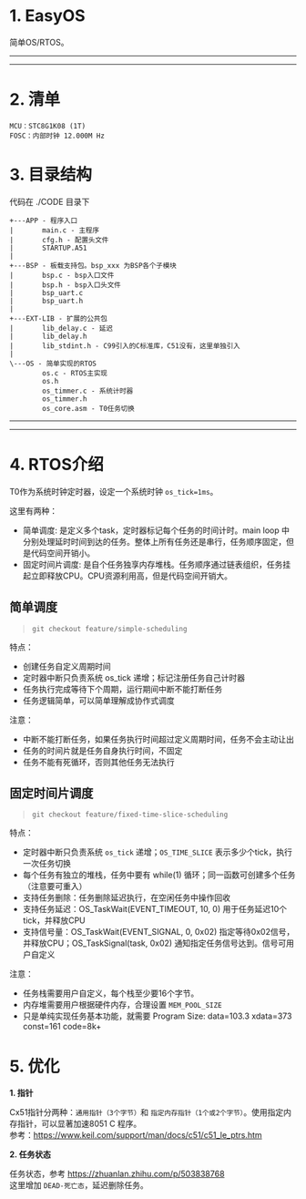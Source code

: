 # 1. EasyOS

简单OS/RTOS。

---
---

# 2. 清单

```
MCU：STC8G1K08 (1T)
FOSC：内部时钟 12.000M Hz 
```

# 3. 目录结构

代码在 ./CODE 目录下
```
+---APP - 程序入口
|       main.c - 主程序
|       cfg.h - 配置头文件
|       STARTUP.A51
|
+---BSP - 板载支持包。bsp_xxx 为BSP各个子模块
|       bsp.c - bsp入口文件
|       bsp.h - bsp入口头文件
|       bsp_uart.c
|       bsp_uart.h
|
+---EXT-LIB - 扩展的公共包
|       lib_delay.c - 延迟
|       lib_delay.h
|       lib_stdint.h - C99引入的C标准库，C51没有，这里单独引入
|
\---OS - 简单实现的RTOS
        os.c - RTOS主实现
        os.h
        os_timmer.c - 系统计时器
        os_timmer.h
        os_core.asm - T0任务切换
```

---
---

# 4. RTOS介绍

T0作为系统时钟定时器，设定一个系统时钟 `os_tick=1ms`。

这里有两种：
+ 简单调度: 是定义多个task，定时器标记每个任务的时间计时。main loop 中分别处理延时时间到达的任务。整体上所有任务还是串行，任务顺序固定，但是代码空间开销小。
+ 固定时间片调度: 是自个任务独享内存堆栈。任务顺序通过链表组织，任务挂起立即释放CPU。CPU资源利用高，但是代码空间开销大。


## 简单调度

> `git checkout feature/simple-scheduling`

特点：
+ 创建任务自定义周期时间
+ 定时器中断只负责系统 os_tick 递增；标记注册任务自己计时器
+ 任务执行完成等待下个周期，运行期间中断不能打断任务
+ 任务逻辑简单，可以简单理解成协作式调度

注意：
+ 中断不能打断任务，如果任务执行时间超过定义周期时间，任务不会主动让出
+ 任务的时间片就是任务自身执行时间，不固定
+ 任务不能有死循环，否则其他任务无法执行

## 固定时间片调度

> `git checkout feature/fixed-time-slice-scheduling`

特点：
+ 定时器中断只负责系统 `os_tick` 递增；`OS_TIME_SLICE` 表示多少个tick，执行一次任务切换
+ 每个任务有独立的堆栈，任务中要有 while(1) 循环；同一函数可创建多个任务（注意要可重入）
+ 支持任务删除：任务删除延迟执行，在空闲任务中操作回收
+ 支持任务延迟：OS_TaskWait(EVENT_TIMEOUT, 10, 0) 用于任务延迟10个tick，并释放CPU
+ 支持信号量：OS_TaskWait(EVENT_SIGNAL, 0, 0x02) 指定等待0x02信号，并释放CPU；OS_TaskSignal(task, 0x02) 通知指定任务信号达到。信号可用户自定义

注意：
+ 任务栈需要用户自定义，每个栈至少要16个字节。
+ 内存堆需要用户根据硬件内存，合理设置 `MEM_POOL_SIZE`
+ 只是单纯实现任务基本功能，就需要 Program Size: data=103.3 xdata=373 const=161 code=8k+

# 5. 优化

**1. 指针**

Cx51指针分两种：`通用指针（3个字节）`和 `指定内存指针（1个或2个字节）`。使用指定内存指针，可以显著加速8051 C 程序。<br>
参考：https://www.keil.com/support/man/docs/c51/c51_le_ptrs.htm

**2. 任务状态**

任务状态，参考 https://zhuanlan.zhihu.com/p/503838768 <br>
这里增加 `DEAD-死亡态`，延迟删除任务。
